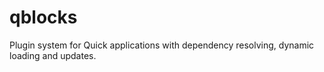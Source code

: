 # qblocks
Plugin system for Quick applications with dependency resolving, dynamic loading and updates.
